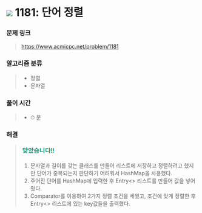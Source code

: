 # <img src="https://static.solved.ac/tier_small/6.svg" width=30> 1181: 단어 정렬 

### 문제 링크
> https://www.acmicpc.net/problem/1181

### 알고리즘 분류
>- 정렬
>- 문자열

### 풀이 시간
>- ⏱ 분

### 해결
> ![good](../../../Img/good.png)
>1. 문자열과 길이를 갖는 클래스를 만들어 리스트에 저장하고 정렬하려고 했지만 단어가 중복되는지 판단하기 어려워서 HashMap을 사용했다.
>2. 주어진 단어를 HashMap에 입력한 후 Entry<> 리스트를 만들어 값을 넣어줬다. 
>3. Comparator를 이용하여 2가지 정렬 조건을 세웠고, 조건에 맞게 정렬한 후 Entry<> 리스트에 있는 key값들을 출력했다.
